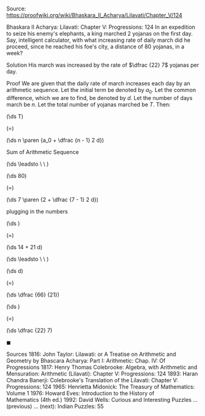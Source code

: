 # 

Source: https://proofwiki.org/wiki/Bhaskara_II_Acharya/Lilavati/Chapter_V/124



Bhaskara II Acharya: Lilavati: Chapter $\text {V}$: Progressions: $124$
In an expedition to seize his enemy's elephants, a king marched $2$ yojanas on the first day.
Say, intelligent calculator, with what increasing rate of daily march did he proceed, since he reached his foe's city, a distance of $80$ yojanas, in a week?


Solution
His march was increased by the rate of $\dfrac {22} 7$ yojanas per day.


Proof
We are given that the daily rate of march increases each day by an arithmetic sequence.
Let the initial term be denoted by $a_0$.
Let the common difference, which we are to find, be denoted by $d$.
Let the number of days march be $n$.
Let the total number of yojanas marched be $T$.
Then:














\(\ds T\)

\(=\)







\(\ds n \paren {a_0 + \dfrac {n - 1} 2 d}\)





Sum of Arithmetic Sequence








\(\ds \leadsto \ \ \)





\(\ds 80\)

\(=\)







\(\ds 7 \paren {2 + \dfrac {7 - 1} 2 d}\)





plugging in the numbers














\(\ds \)

\(=\)







\(\ds 14 + 21 d\)














\(\ds \leadsto \ \ \)





\(\ds d\)

\(=\)







\(\ds \dfrac {66} {21}\)




















\(\ds \)

\(=\)







\(\ds \dfrac {22} 7\)









$\blacksquare$


Sources
1816: John Taylor: Lilawati: or A Treatise on Arithmetic and Geometry by Bhascara Acharya: Part $\text {I}$: Arithmetic: Chap. $\text {IV}$: Of Progressions
1817: Henry Thomas Colebrooke: Algebra, with Arithmetic and Mensuration: Arithmetic (Lilavati): Chapter $\text {V}$: Progressions: $124$
1893: Haran Chandra Banerji: Colebrooke's Translation of the Lilavati: Chapter $\text {V}$: Progressions: $124$
1965: Henrietta Midonick: The Treasury of Mathematics: Volume $\text { 1 }$
1976: Howard Eves: Introduction to the History of Mathematics (4th ed.)
1992: David Wells: Curious and Interesting Puzzles ... (previous) ... (next): Indian Puzzles: $55$




